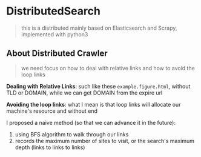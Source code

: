 # DistributedSearch

> this is a distributed mainly based on Elasticsearch and Scrapy, implemented with python3

## About Distributed Crawler

> we need focus on how to deal with relative links and how to avoid the loop links

**Dealing with Relative Links**: such like these `example.figure.html`, without TLD or DOMAIN, while we can get DOMAIN from the expire url

**Avoiding the loop links**: what I mean is that loop links will allocate our machine's resource and without end

I proposed a naive method (so that we can advance it in the future):
1. using BFS algorithm to walk through our links
2. records the maximum number of sites to visit, or the search's maximum depth (links to links to links)
